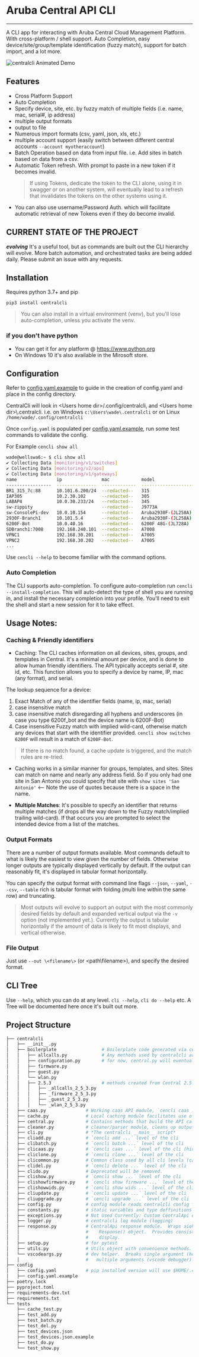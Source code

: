 # Aruba Central API CLI

---

A CLI app for interacting with Aruba Central Cloud Management Platform. With cross-platform / shell support. Auto Completion, easy device/site/group/template identification (fuzzy match), support for batch import, and a lot more.

![centralcli Animated Demo](docs/img/cencli-demo.gif)

## Features
- Cross Platform Support
- Auto Completion
- Specify device, site, etc. by fuzzy match of multiple fields (i.e. name, mac, serial#, ip address)
- multiple output formats
- output to file
- Numerous import formats (csv, yaml, json, xls, etc.)
- multiple account support (easily switch between different central accounts `--account myotheraccount`)
- Batch Operation based on data from input file.  i.e. Add sites in batch based on data from a csv.
- Automatic Token refresh.  With prompt to paste in a new token if it becomes invalid.
  > If using Tokens, dedicate the token to the CLI alone, using it in swagger or on another system, will eventually lead to a refresh that invalidates the tokens on the other systems using it.
- You can also use username/Password Auth. which will facilitate automatic retrieval of new Tokens even if they do become invalid.

## CURRENT STATE OF THE PROJECT

***evolving***  It's a useful tool, but as commands are built out the CLI hierarchy will evolve.  More batch automation, and orchestrated tasks are being added daily.  Please submit an issue with any requests.

## Installation

Requires python 3.7+ and pip

`pip3 install centralcli`

> You can also install in a virtual environment (venv), but you'll lose auto-completion, unless you activate the venv.

### if you don't have python

- You can get it for any platform @ https://www.python.org
- On Windows 10 it's also available in the Mirosoft store.


## Configuration

Refer to [config.yaml.example](config/config.yaml.example) to guide in the creation of config.yaml and place in the config directory.

CentralCli will look in \<Users home dir\>/.config/centralcli, and \<Users home dir\>\\.centralcli.
i.e. on Windows `c:\Users\wade\.centralcli` or on Linux `/home/wade/.config/centralcli`

Once `config.yaml` is populated per [config.yaml.example](config/config.yaml.example), run some test commands to validate the config.

For Example `cencli show all`

```bash
wade@wellswa6:~ $ cli show all
✔ Collecting Data [monitoring/v1/switches]
✔ Collecting Data [monitoring/v2/aps]
✔ Collecting Data [monitoring/v1/gateways]
name               ip               mac            model                 group          site     serial      type     labels       version                status
-----------------  ---------------  -------------  --------------------  -------------  -------  ----------  -------  -----------  ---------------------  --------
BR1_315_7c:88      10.101.6.200/24  --redacted--   315                   Branch1        Antigua  -redacted-  ap       Branch View  8.7.1.1_78245          Up
IAP305             10.2.30.102      --redacted--   305                   TemplateGroup           -redacted-  ap                    6.5.1.0-4.3.1.2_58595  Down
LABAP4             10.0.30.233/24   --redacted--   345                   WadeLab                 -redacted-  ap                    8.7.1.0_77203          Down
sw-zippity                          --redacted--   J9773A                WadeLab                 -redacted-  SW                    16.10.000x             Down
sw-ConsolePi-dev   10.0.10.154      --redacted--   Aruba2930F-(JL258A)   WadeLab        WadeLab  -redacted-  SW                    16.10.0011             Down
2930F-Branch1      10.101.5.4       --redacted--   Aruba2930F-(JL258A)   Branch1        Antigua  -redacted-  SW       Branch View  16.10.0007             Up
6200F-Bot          10.0.40.16       --redacted--   6200F 48G-(JL728A)    WadeLab        WadeLab  -redacted-  CX                    10.06.0010             Up
SDBranch1:7008     192.168.240.101  --redacted--   A7008                 Branch1        Antigua  -redacted-  gateway  Branch View  8.5.0.0-2.0.0.6_76205  Up
VPNC1              192.168.30.201   --redacted--   A7005                 WadeLab        WadeLab  -redacted-  gateway  Branch View  8.6.0.4-2.2.0.3_77966  Up
VPNC2              192.168.30.202   --redacted--   A7005                 WadeLab        WadeLab  -redacted-  gateway  Branch View  8.6.0.4-2.2.0.3_77966  Up
...

```

Use `cencli --help` to become familiar with the command options.

### Auto Completion
The CLI supports auto-completion.  To configure auto-completion run `cencli --install-completion`.  This will auto-detect the type of shell you are running in, and install the necessary completion into your profile.  You'll need to exit the shell and start a new session for it to take effect.

## Usage Notes:

### Caching & Friendly identifiers
- Caching: The CLI caches information on all devices, sites, groups, and templates in Central.  It's a minimal amount per device, and is done to allow human friendly identifiers.  The API typically accepts serial #, site id, etc.  This function allows you to specify a device by name, IP, mac (any format), and serial.

The lookup sequence for a device:

  1. Exact Match of any of the identifier fields (name, ip, mac, serial)
  2. case insensitive match
  3. case insensitive match disregarding all hyphens and underscores (in case you type 6200f_bot and the device name is 6200F-Bot)
  4. Case insensitive Fuzzy match with implied wild-card, otherwise match any devices that start with the identifier provided. `cencli show switches 6200F` will result in a match of `6200F-Bot`.


> If there is no match found, a cache update is triggered, and the match rules are re-tried.

- Caching works in a similar manner for groups, templates, and sites.  Sites can match on name and nearly any address field.  So if you only had one site in San Antonio you could specify that site with `show sites 'San Antonio'`  \<-- Note the use of quotes because there is a space in the name.

- **Multiple Matches**:  It's possible to specify an identifier that returns multiple matches (if drops all the way down to the Fuzzy match/implied trailing wild-card).  If that occurs you are prompted to select the intended device from a list of the matches.

### Output Formats

There are a number of output formats available.  Most commands default to what is likely the easiest to view given the number of fields.  Otherwise longer outputs are typically displayed vertically by default.  If the output can reasonably fit, it's displayed in tabular format horizontally.

You can specify the output format with command line flags `--json`, `--yaml`, `--csv`, `--table`  rich is tabular format with folding (multi line within the same row) and truncating.

> Most outputs will evolve to support an output with the most commonly desired fields by default and expanded vertical output via the `-v` option (not implemented yet.).  Currently the output is tabular horizontally if the amount of data is likely to fit most displays, and vertical otherwise.

### File Output

Just use `--out \<filename\>` (or \<path\\filename\>), and specify the desired format.

## CLI Tree

Use `--help`, which you can do at any level.  `cli --help`, `cli do --help` etc.  A Tree will be documented here once it's built out more.

## Project Structure

```bash
├── centralcli
│   ├── __init__.py
│   ├── boilerplate                 # Boilerplate code generated via custom script from JSON schema files.
│   │   ├── allcalls.py             # Any methods used by centralcli are pulled out and placed in central.py
│   │   ├── configuration.py        # for now, central.py will eventually be broken out into diff modules.
│   │   ├── firmware.py
│   │   ├── guest.py
│   │   └── wlan.py
│   │   ├── 2.5.3                   # methods created from Central 2.5.3 Schema
│   │   │   ├── _allcalls_2_5_3.py
│   │   │   ├── _firmware_2_5_3.py
│   │   │   ├── _guest_2_5_3.py
│   │   │   └── _wlan_2_5_3.py
│   ├── caas.py               # Working caas API module, `cencli caas ...` (hidden command)
│   ├── cache.py              # Local caching module facilitates use of device name / fuzzy match
│   ├── central.py            # Contains methods that build the API calls
│   ├── cleaner.py            # cleaner/parser module, cleans up output.
│   ├── cli.py                # *The centralcli __main__ script*
│   ├── cliadd.py             # `cencli add ...` level of the cli
│   ├── clibatch.py           # `cencli batch ...` level of the cli
│   ├── clicaas.py            # `cencli caas ...` level of the cli (hidden)
│   ├── cliclone.py           # `cencli clone ...` level of the cli
│   ├── clicommon.py          # Common class used by all cli levels (callbacks and output display)
│   ├── clidel.py             # `cencli delete ...` level of the cli
│   ├── clido.py              # Deprecated will be removed.
│   ├── clishow.py            # `cencli show ...` level of the cli
│   ├── clishowfirmware.py    # `cencli show firmware ...` level of the cli
│   ├── clishowwids.py        # `cencli show wids ...` level of the cli
│   ├── cliupdate.py          # `cencli update ...` level of the cli
│   ├── cliupgrade.py         # `cencli upgrade ...` level of the cli
│   ├── config.py             # config module reads centralcli config file / and any import files.
│   ├── constants.py          # static variables and type deffinitions
│   ├── exceptions.py         # Not Used Currently: Custom CentralApi exceptions
│   ├── logger.py             # centralcli log module (logging)
│   ├── response.py           # CentralApi response module.  Wraps aiohttp response and any other data sent to
│   │                         #    Response() object.  Provides consistent set of attributes for eval during
│   │                         #    display.
│   ├── setup.py              # for pytest
│   ├── utils.py              # Utils object with convenience methods.  A class just for the sake of namespace.
│   └── vscodeargs.py         # dev helper.  Breaks single argument (how vscode represents args) into
│   │                         #   multiple arguments (vscode debugger)
├── config
│   ├── config.yaml           # pip installed version will use $HOME/.config/centralcli on POSIX or %HOME%\.centralcli on Win
│   ├── config.yaml.example
├── poetry.lock
├── pyproject.toml
├── requirements-dev.txt
├── requirements.txt
└── tests
    ├── cache_test.py
    ├── test_add.py
    ├── test_batch.py
    ├── test_del.py
    ├── test_devices.json
    ├── test_devices.json.example
    ├── test_do.py
    └── test_show.py
```
